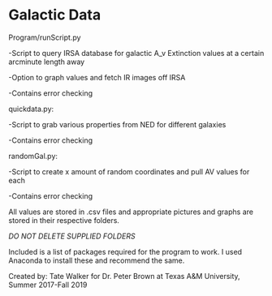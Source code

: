 # Galactic Data
Program/runScript.py

-Script to query IRSA database for galactic A_v Extinction values at a certain arcminute length away

-Option to graph values and fetch IR images off IRSA

-Contains error checking
 

quickdata.py:

-Script to grab various properties from NED for different galaxies

-Contains error checking


randomGal.py:

-Script to create x amount of random coordinates and pull AV values for each

-Contains error checking



All values are stored in .csv files and appropriate pictures and graphs are stored in their respective folders.

*DO NOT DELETE SUPPLIED FOLDERS*

Included is a list of packages required for the program to work. I used Anaconda to install these and recommend the same.

Created by: Tate Walker for Dr. Peter Brown at Texas A&M University, Summer 2017-Fall 2019
